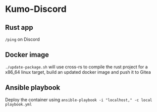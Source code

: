 # Kumo-Discord

## Rust app
`/ping` on Discord

## Docker image
`./update-package.sh` will use cross-rs to compile the rust project for a x86_64 linux target, build an updated docker image and push it to Gitea

## Ansible playbook
Deploy the container using `ansible-playbook -i "localhost," -c local playbook.yml`